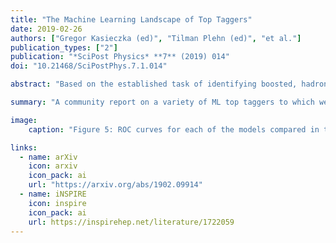 ```yaml
---
title: "The Machine Learning Landscape of Top Taggers"
date: 2019-02-26
authors: ["Gregor Kasieczka (ed)", "Tilman Plehn (ed)", "et al."]
publication_types: ["2"]
publication: "*SciPost Physics* **7** (2019) 014"
doi: "10.21468/SciPostPhys.7.1.014"

abstract: "Based on the established task of identifying boosted, hadronically decaying top quarks, we compare a wide range of modern machine learning approaches. Unlike most established methods they rely on low-level input, for instance calorimeter output. While their network architectures are vastly different, their performance is comparatively similar. In general, we find that these new approaches are extremely powerful and great fun."

summary: "A community report on a variety of ML top taggers to which we contributed a PFN, EFN, and EFP model."

image:
    caption: "Figure 5: ROC curves for each of the models compared in this paper. Some models, including the PFN and EFN (which used the hyperparameters of a quark/gluon jet tagger), were not optimized for top tagging."

links:
  - name: arXiv
    icon: arxiv
    icon_pack: ai
    url: "https://arxiv.org/abs/1902.09914"
  - name: iNSPIRE
    icon: inspire
    icon_pack: ai
    url: https://inspirehep.net/literature/1722059
---
```


